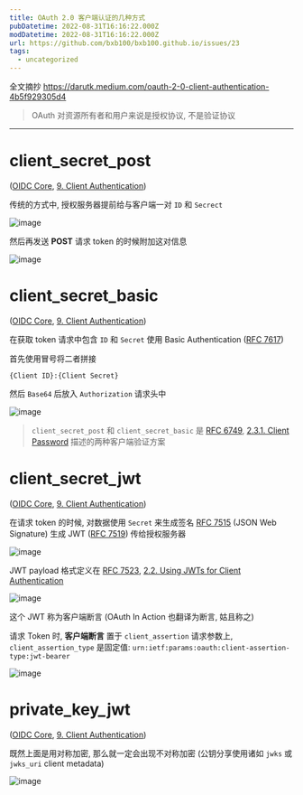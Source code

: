 ```yaml
---
title: OAuth 2.0 客户端认证的几种方式
pubDatetime: 2022-08-31T16:16:22.000Z
modDatetime: 2022-08-31T16:16:22.000Z
url: https://github.com/bxb100/bxb100.github.io/issues/23
tags:
  - uncategorized
---
```


全文摘抄 https://darutk.medium.com/oauth-2-0-client-authentication-4b5f929305d4

> OAuth 对资源所有者和用户来说是授权协议, 不是验证协议

---

# client_secret_post

([OIDC Core](https://openid.net/specs/openid-connect-core-1_0.html), [9. Client Authentication](https://openid.net/specs/openid-connect-core-1_0.html#ClientAuthentication))

传统的方式中, 授权服务器提前给与客户端一对 `ID` 和 `Secrect`

![image](https://user-images.githubusercontent.com/20685961/187720742-9dfc502f-6740-4da1-b8f9-d03b9de68902.png)

然后再发送 **POST** 请求 token 的时候附加这对信息

![image](https://user-images.githubusercontent.com/20685961/187721042-1763b2ce-f8e9-4bc9-9660-982236605b04.png)

# client_secret_basic

([OIDC Core](https://openid.net/specs/openid-connect-core-1_0.html), [9. Client Authentication](https://openid.net/specs/openid-connect-core-1_0.html#ClientAuthentication))

在获取 token 请求中包含 `ID` 和 `Secret` 使用 Basic Authentication ([RFC 7617](https://tools.ietf.org/html/rfc7617))

首先使用冒号将二者拼接

```
{Client ID}:{Client Secret}
```

然后 `Base64` 后放入 `Authorization` 请求头中

![image](https://user-images.githubusercontent.com/20685961/187723378-28acd3ac-c411-4919-8117-4c1b721f460f.png)

> `client_secret_post` 和 `client_secret_basic` 是 [RFC 6749](https://tools.ietf.org/html/rfc6749), [2.3.1. Client Password](https://tools.ietf.org/html/rfc6749#section-2.3.1) 描述的两种客户端验证方案

# client_secret_jwt

([OIDC Core](https://openid.net/specs/openid-connect-core-1_0.html), [9. Client Authentication](https://openid.net/specs/openid-connect-core-1_0.html#ClientAuthentication))

在请求 token 的时候, 对数据使用 `Secret` 来生成签名 [RFC 7515](https://tools.ietf.org/html/rfc7515) (JSON Web Signature) 生成 JWT ([RFC 7519](https://tools.ietf.org/html/rfc7519)) 传给授权服务器

![image](https://user-images.githubusercontent.com/20685961/187724256-735fab63-644b-4749-9e7d-b4c30888518f.png)

JWT payload 格式定义在 [RFC 7523](https://tools.ietf.org/html/rfc7523), [2.2. Using JWTs for Client Authentication](https://tools.ietf.org/html/rfc7523#section-2.2)

![image](https://user-images.githubusercontent.com/20685961/187724284-19a1f92e-c5cd-4cff-bdce-bd805984c122.png)

这个 JWT 称为客户端断言 (OAuth In Action 也翻译为断言, 姑且称之)

请求 Token 时, **客户端断言** 置于 `client_assertion` 请求参数上, `client_assertion_type` 是固定值: `urn:ietf:params:oauth:client-assertion-type:jwt-bearer`

![image](https://user-images.githubusercontent.com/20685961/187724309-52b3ece2-2edc-435a-a4bb-801d91633b4f.png)

# private_key_jwt

([OIDC Core](https://openid.net/specs/openid-connect-core-1_0.html), [9. Client Authentication](https://openid.net/specs/openid-connect-core-1_0.html#ClientAuthentication))

既然上面是用对称加密, 那么就一定会出现不对称加密 (公钥分享使用诸如 `jwks` 或 `jwks_uri` client metadata)

![image](https://user-images.githubusercontent.com/20685961/187727532-611eb102-69e6-41d7-b6aa-6701bfc9a635.png)
